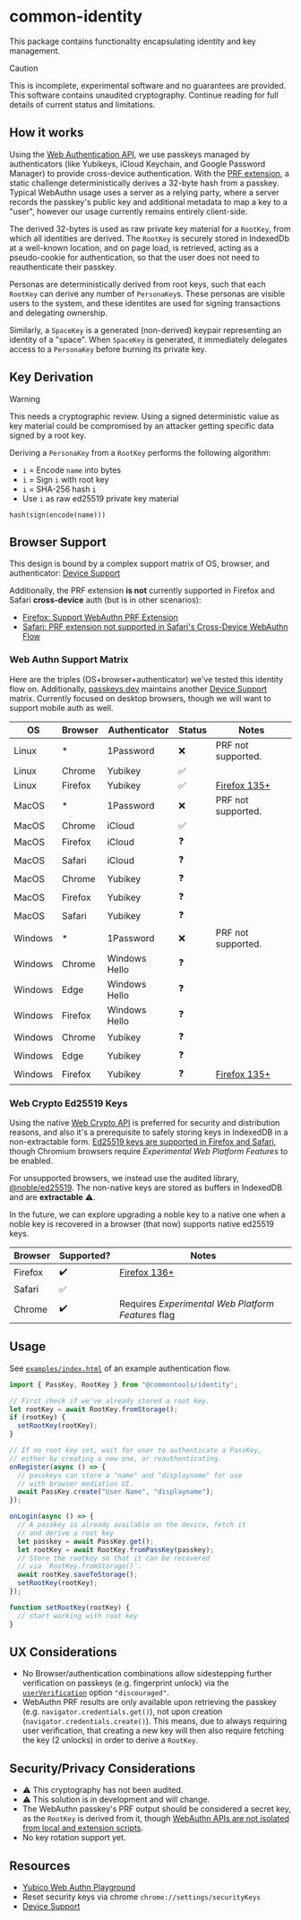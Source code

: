 # common-identity

This package contains functionality encapsulating identity and key management.

> [!CAUTION]
> This is incomplete, experimental software and no guarantees are provided. This software contains unaudited cryptography. Continue reading for full details of current status and limitations.

## How it works

Using the [Web Authentication API], we use passkeys managed by authenticators (like Yubikeys, iCloud Keychain, and Google Password Manager) to provide cross-device authentication. With the [PRF extension], a static challenge deterministically derives a 32-byte hash from a passkey. Typical WebAuthn usage uses a server as a relying party, where a server records the passkey's public key and additional metadata to map a key to a "user", however our usage currently remains entirely client-side.

The derived 32-bytes is used as raw private key material for a `RootKey`, from which all identities are derived. The `RootKey` is securely stored in IndexedDb at a well-known location, and on page load, is retrieved, acting as a pseudo-cookie for authentication, so that the user does not need to reauthenticate their passkey.

Personas are deterministically derived from root keys, such that each `RootKey` can derive any number of `PersonaKey`s. These personas are visible users to the system, and these identites are used for signing transactions and delegating ownership.

Similarly, a `SpaceKey` is a generated (non-derived) keypair representing an identity of a "space". When `SpaceKey` is generated, it immediately delegates access to a `PersonaKey` before burning its private key.

## Key Derivation

> [!WARNING]
> This needs a cryptographic review. Using a signed deterministic value as key material could be compromised by an attacker getting specific data signed by a root key.

Deriving a `PersonaKey` from a `RootKey` performs the following algorithm:

- `i` = Encode `name` into bytes
- `i` = Sign `i` with root key
- `i` = SHA-256 hash `i`
- Use `i` as raw ed25519 private key material

```
hash(sign(encode(name)))
```

## Browser Support

This design is bound by a complex support matrix of OS, browser, and authenticator: [Device Support]

Additionally, the PRF extension **is not** currently supported in Firefox and Safari **cross-device** auth (but is in other scenarios):

- [Firefox: Support WebAuthn PRF Extension](https://bugzilla.mozilla.org/show_bug.cgi?id=1863819)
- [Safari: PRF extension not supported in Safari's Cross-Device WebAuthn Flow](https://developer.apple.com/forums/thread/774112)

### Web Authn Support Matrix

Here are the triples (OS+browser+authenticator) we've tested this identity flow on. Additionally, [passkeys.dev](https://passkeys.dev) maintains another [Device Support] matrix. Currently focused on desktop browsers, though we will want to support mobile auth as well.

| OS      | Browser | Authenticator | Status             | Notes                             |
| ------- | ------- | ------------- | ------------------ | --------------------------------- |
| Linux   | *       | 1Password     | :x:                | PRF not supported.                |
| Linux   | Chrome  | Yubikey       | :white_check_mark: |                                   |
| Linux   | Firefox | Yubikey       | :white_check_mark: | [Firefox 135+][bugzil.la/1935277] |
| MacOS   | *       | 1Password     | :x:                | PRF not supported.                |
| MacOS   | Chrome  | iCloud        | :white_check_mark: |                                   |
| MacOS   | Firefox | iCloud        | :question:         |                                   |
| MacOS   | Safari  | iCloud        | :question:         |                                   |
| MacOS   | Chrome  | Yubikey       | :question:         |                                   |
| MacOS   | Firefox | Yubikey       | :question:         |                                   |
| MacOS   | Safari  | Yubikey       | :question:         |                                   |
| Windows | *       | 1Password     | :x:                | PRF not supported.                |
| Windows | Chrome  | Windows Hello | :question:         |                                   |
| Windows | Edge    | Windows Hello | :question:         |                                   |
| Windows | Firefox | Windows Hello | :question:         |                                   |
| Windows | Chrome  | Yubikey       | :question:         |                                   |
| Windows | Edge    | Yubikey       | :question:         |                                   |
| Windows | Firefox | Yubikey       | :question:         | [Firefox 135+][bugzil.la/1935277] |

### Web Crypto Ed25519 Keys

Using the native [Web Crypto API] is preferred for security and distribution reasons, and also it's a prerequisite to safely storing keys in IndexedDB in a non-extractable form. [Ed25519 keys are supported in Firefox and Safari](https://caniuse.com/mdn-api_subtlecrypto_sign_ed25519), though Chromium browsers require _Experimental Web Platform Features_ to be enabled.

For unsupported browsers, we instead use the audited library, [@noble/ed25519]. The non-native keys are stored as buffers in IndexedDB and are **extractable** :warning:.

In the future, we can explore upgrading a noble key to a native one when a noble key is recovered in a browser (that now) supports native ed25519 keys.

| Browser | Supported?         | Notes                                              |
| ------- | ------------------ | -------------------------------------------------- |
| Firefox | :heavy_check_mark: | [Firefox 136+][bugzil.la/1939993]                  |
| Safari  | :white_check_mark: |                                                    |
| Chrome  | :heavy_check_mark: | Requires _Experimental Web Platform Features_ flag |

## Usage

See [`examples/index.html`](/identity/examples/index.html) of an example authentication flow.

```js
import { PassKey, RootKey } from "@commontools/identity";

// First check if we've already stored a root key.
let rootKey = await RootKey.fromStorage();
if (rootKey) {
  setRootKey(rootKey);
}

// If no root key set, wait for user to authenticate a PassKey,
// either by creating a new one, or reauthenticating.
onRegister(async () => {
  // passkeys can store a "name" and "displayname" for use
  // with browser mediation UI.
  await PassKey.create("User Name", "displayname");
});

onLogin(async () => {
  // A passkey is already available on the device, fetch it
  // and derive a root key
  let passkey = await PassKey.get();
  let rootKey = await RootKey.fromPassKey(passkey);
  // Store the rootkey so that it can be recovered
  // via `RootKey.fromStorage()`.
  await rootKey.saveToStorage();
  setRootKey(rootKey);
});

function setRootKey(rootKey) {
  // start working with root key
}
```

## UX Considerations

- No Browser/authentication combinations allow sidestepping further verification on passkeys (e.g. fingerprint unlock) via the [`userVerification`](https://developer.mozilla.org/en-US/docs/Web/API/PublicKeyCredentialCreationOptions#userverification) option `"discouraged"`.
- WebAuthn PRF results are only available upon retrieving the passkey (e.g. `navigator.credentials.get()`), not upon creation (`navigator.credentials.create()`). This means, due to always requiring user verification, that creating a new key will then also require fetching the key (2 unlocks) in order to derive a `RootKey`.

## Security/Privacy Considerations

- :warning: This cryptography has not been audited.
- :warning: This solution is in development and will change.
- The WebAuthn passkey's PRF output should be considered a secret key, as the `RootKey` is derived from it, though [WebAuthn APIs are not isolated from local and extension scripts](https://levischuck.com/blog/2023-02-prf-webauthn#heading-conclusion).
- No key rotation support yet.

## Resources

- [Yubico Web Authn Playground](https://demo.yubico.com/webauthn-developers)
- Reset security keys via chrome `chrome://settings/securityKeys`
- [Device Support](https://passkeys.dev/device-support/)

[Web Crypto API]: https://developer.mozilla.org/en-US/docs/Web/API/Web_Crypto_API
[Web Authentication API]: https://developer.mozilla.org/en-US/docs/Web/API/Web_Authentication_API
[PRF extension]: https://github.com/w3c/webauthn/wiki/Explainer:-PRF-extension
[Device Support]: https://passkeys.dev/device-support/
[@noble/ed25519]: https://github.com/paulmillr/noble-ed25519
[bugzil.la/1935277]: https://bugzilla.mozilla.org/show_bug.cgi?id=1935277
[bugzil.la/1939993]: https://bugzilla.mozilla.org/show_bug.cgi?id=1939993

